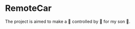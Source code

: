 RemoteCar
=========

The project is aimed to make a :car: controlled by :iphone: for my son :baby:.
